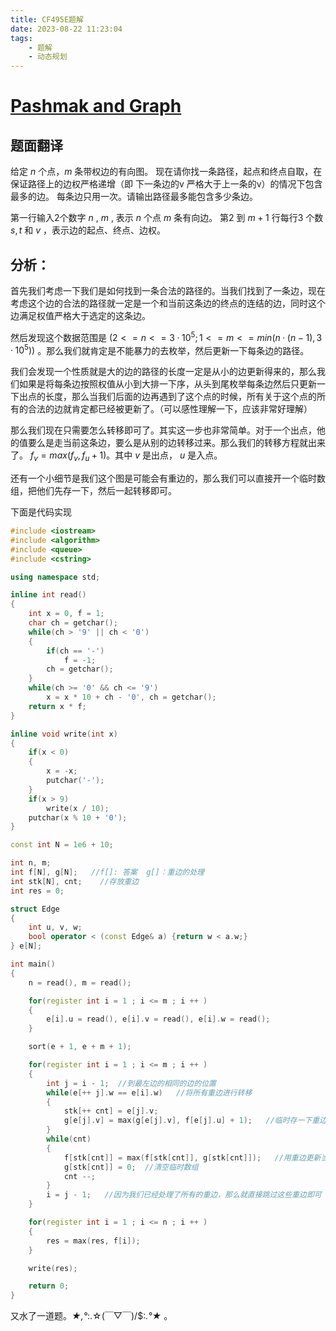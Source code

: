 ```yaml
---
title: CF495E题解
date: 2023-08-22 11:23:04
tags: 
    - 题解
    - 动态规划
---
```

# [Pashmak and Graph](https://www.luogu.com.cn/problem/CF459E)


## 题面翻译

给定 $n$ 个点，$m$ 条带权边的有向图。
现在请你找一条路径，起点和终点自取，在保证路径上的边权严格递增（即
下一条边的v 严格大于上一条的v）的情况下包含最多的边。
每条边只用一次。请输出路径最多能包含多少条边。

第一行输入2个数字 $n$ , $m$ , 表示 $n$ 个点 $m$ 条有向边。
第2 到 $m+1$ 行每行3 个数 $s,t$ 和 $v$ ，表示边的起点、终点、边权。


## 分析：
首先我们考虑一下我们是如何找到一条合法的路径的。当我们找到了一条边，现在考虑这个边的合法的路径就一定是一个和当前这条边的终点的连结的边，同时这个边满足权值严格大于选定的这条边。

然后发现这个数据范围是 $(2<=n<=3·10^{5}; 1<=m<=min(n·(n-1),3·10^{5}))$  。那么我们就肯定是不能暴力的去枚举，然后更新一下每条边的路径。

我们会发现一个性质就是大的边的路径的长度一定是从小的边更新得来的，那么我们如果是将每条边按照权值从小到大排一下序，从头到尾枚举每条边然后只更新一下出点的长度，那么当我们后面的边再遇到了这个点的时候，所有关于这个点的所有的合法的边就肯定都已经被更新了。（可以感性理解一下，应该非常好理解）

那么我们现在只需要怎么转移即可了。其实这一步也非常简单。对于一个出点，他的值要么是走当前这条边，要么是从别的边转移过来。那么我们的转移方程就出来了。 $f_v = max(f_v, f_u + 1)$。其中 $v$ 是出点， $u$ 是入点。

还有一个小细节是我们这个图是可能会有重边的，那么我们可以直接开一个临时数组，把他们先存一下，然后一起转移即可。

下面是代码实现

```cpp
#include <iostream>
#include <algorithm>
#include <queue>
#include <cstring>

using namespace std;

inline int read()
{
    int x = 0, f = 1;
    char ch = getchar();
    while(ch > '9' || ch < '0')
    {
        if(ch == '-')
            f = -1;
        ch = getchar();
    }
    while(ch >= '0' && ch <= '9')
        x = x * 10 + ch - '0', ch = getchar();
    return x * f;
}

inline void write(int x)
{
    if(x < 0)
    {
        x = -x;
        putchar('-');
    }
    if(x > 9)
        write(x / 10);
    putchar(x % 10 + '0');
}

const int N = 1e6 + 10;

int n, m;
int f[N], g[N];   //f[]: 答案  g[]：重边的处理
int stk[N], cnt;    //存放重边
int res = 0;

struct Edge
{
    int u, v, w;
    bool operator < (const Edge& a) {return w < a.w;}
} e[N];

int main()
{
    n = read(), m = read();

    for(register int i = 1 ; i <= m ; i ++ )
    {
        e[i].u = read(), e[i].v = read(), e[i].w = read();
    }

    sort(e + 1, e + m + 1);

    for(register int i = 1 ; i <= m ; i ++ )
    {   
        int j = i - 1;  //到最左边的相同的边的位置
        while(e[++ j].w == e[i].w)   //将所有重边进行转移
        {
            stk[++ cnt] = e[j].v;
            g[e[j].v] = max(g[e[j].v], f[e[j].u] + 1);   //临时存一下重边的状态
        }
        while(cnt)
        {
            f[stk[cnt]] = max(f[stk[cnt]], g[stk[cnt]]);   //用重边更新当前枚举的边
            g[stk[cnt]] = 0;  //清空临时数组
            cnt --;
        }
        i = j - 1;   //因为我们已经处理了所有的重边，那么就直接跳过这些重边即可
    }

    for(register int i = 1 ; i <= n ; i ++ )
    {
        res = max(res, f[i]);
    }

    write(res);

    return 0;
}
```

又水了一道题。*★,°*:.☆(￣▽￣)/$:*.°★* 。
